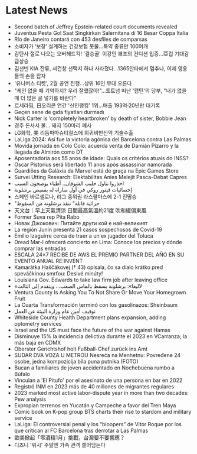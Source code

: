 # Latest News
-  Second batch of Jeffrey Epstein-related court documents revealed
-  Juventus Pesta Gol Saat Singkirkan Salernitana di 16 Besar Coppa Italia
-  Río de Janeiro contará con 453 desfiles de comparsas
-  소비자가 ‘보장’ 설계하는 건강보험 봇물…특약 종류만 100여개
-  감탄사 절로 나오는 오버헤드킥! '결승골' 이강인 쾌조의 컨디션 입증…亞컵 기대감 급상승
-  김선빈 KIA 잔류, 서건창 선택지 하나 사라졌다…1365안타에서 멈추나, 이제 영웅들의 손을 잡자
-  '유니버스 티켓', 2월 공연 진행…상위 16인 무대 오른다
-  "케인 없을 때 기억하지? 우리 잘했잖아!"…토트넘 떠난 '캡틴'의 당부, "내가 없을 때 더 많은 골 넣기를 바란다"
-  르세라핌, 日오리콘 연간 '신인랭킹' 1위…매출 193억·20년만 대기록
-  Geçen sene de gıda fiyatları durmadı
-  Nick Carter is ‘completely heartbroken’ by death of sister, Bobbie Jean
-  경주 돈사서 불… 돼지 150마리 폐사
-  LG화학, 美 리듬파마슈티컬스에 희귀비만신약 기술수출
-  LaLiga 2024: Así fue la victoria agónica del Barcelona contra Las Palmas
-  Movida jornada en Colo Colo: acuerda venta de Damián Pizarro y la llegada de Almirón como DT
-  Aposentadoria aos 55 anos de idade: Quais os critérios atuais do INSS?
-  Oscar Pistorius será libertado 11 anos após assassinar namorada
-  Guardiões da Galáxia da Marvel está de graça na Epic Games Store
-  Survei Utting Research: Elektabilitas Anies Melejit Pasca-Debat Capres
-  احذروا تناول حليب الشوفان.. أطباء يوضحون السبب
-  إحصائيات فيتور روكي في أول مباراة له بقميص برشلونة
-  스페인 바르셀로나, 리그 중위권 라스팔마스에 2-1 진땀승
-  "جزائية قاتلة" تنقذ برشلونة من السقوط
-  天文台｜早上天氣清涼 日間最高氣溫約21度 吹和緩偏東風
-  Former Suva rep Pita Rabo
-  Новак Джокович: Питайте други кой е най-великият
-  La región Junín presenta 21 casos sospechosos de Covid-19
-  Emilio Izaguirre cerca de traer a un ex jugador del Toluca
-  Dread Mar-I ofrecerá concierto en Lima: Conoce los precios y dónde comprar las entradas
-  ESCALA 24×7 RECIBE DE AWS EL PREMIO PARTNER DEL AÑO EN SU EVENTO ANUAL RE:INVENT
-  Kamarátka Haščákovej († 43) opísala, čo sa dialo krátko pred speváčkinou smrťou: Desivé minúty!
-  Louisiana Gov. Edwards to take law firm job after leaving office
-  «لاليغا»: برشلونة يسقط بالماس الصعب… ويتقدم إلى الثالث
-  Ventura County Is Asking You To Not Share Or Move Your Homegrown Fruit
-  La Cuarta Transformación terminó con los gasolinazos: Sheinbaum
-  توقيف أمين عام وزارة البيئة عن العمل
-  Whiteside County Health Department plans expansion, adding optometry services
-  Israel and the US must face the future of the war against Hamas
-  Disminuye 15% la incidencia delictiva durante el 2023 en VCarranza; la más baja en CDMX
-  Oberster Gerichtshof holt Fußball-Chef zurück ins Amt
-  SUDAR DVA VOZA U METROU Nesreća na Menhetnu: Povređene 24 osobe, jedna kompozicija bila puna putnika (FOTO)
-  Bucan a familiares de joven accidentado en Nochebuena rumbo a Búfalo
-  Vinculan a 'El Pitufo' por el asesinato de una persona en bar en 2022
-  Registró INM en 2023 más de 40 millones de migrantes regulares
-  2023 marked most active labor-dispute year in more than two decades: Pew analysis
-  Expropian terrenos en Yucatán y Campeche a favor del Tren Maya
-  Comic book on K-pop group BTS charts their rise to stardom and military service
-  LaLiga: El controversial penal y los “bloopers” de Vitor Roque por los que critican al FC Barcelona tras derrotar a Las Palmas
-  歐美掀起「零酒精1月」挑戰，台灣要不要響應？
-  디즈니 '위시' 주말엔 가족 관객 쓸어담는다
